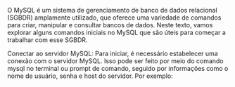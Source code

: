 O MySQL é um sistema de gerenciamento de banco de dados relacional (SGBDR) amplamente utilizado, que oferece uma variedade de comandos para criar, manipular e consultar bancos de dados. Neste texto, vamos explorar alguns comandos iniciais no MySQL que são úteis para começar a trabalhar com esse SGBDR.

Conectar ao servidor MySQL: Para iniciar, é necessário estabelecer uma conexão com o servidor MySQL. Isso pode ser feito por meio do comando mysql no terminal ou prompt de comando, seguido por informações como o nome de usuário, senha e host do servidor. Por exemplo:
